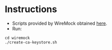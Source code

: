 # Instructions

- Scripts provided by WireMock obtained [here](https://github.com/wiremock/wiremock/tree/master/scripts).
- Run: 
```shell
cd wiremock
./create-ca-keystore.sh
```
